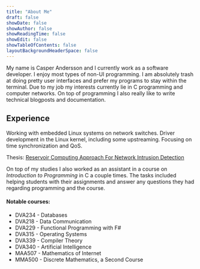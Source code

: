 ```yaml
---
title: "About Me"
draft: false
showDate: false
showAuthor: false
showReadingTime: false
showEdit: false
showTableOfContents: false
layoutBackgroundHeaderSpace: false
---
```


My name is Casper Andersson and I currently work as a software developer. I
enjoy most types of non-UI programming. I am absolutely trash at doing pretty
user interfaces and prefer my programs to stay within the terminal. Due to my
job my interests currently lie in C programming and computer networks. On top
of programming I also really like to write technical blogposts and
documentation.


## Experience

Working with embedded Linux systems on network switches. Driver development in
the Linux kernel, including some upstreaming. Focusing on time synchronization
and QoS.


Thesis: <a href="https://mdu.diva-portal.org/smash/get/diva2:1569712/FULLTEXT01.pdf">Reservoir Computing Approach For Network Intrusion Detection</a>
<br>

On top of my studies I also worked as an assistant in a course on <i>Introduction
to Programming</i> in C a couple times. The tasks included helping students with
their assignments and answer any questions they had regarding programming and
the course.
<br>

<h4>Notable courses:</h4>
<ul style="margin-top: 0">
<li>DVA234 - Databases</li>
<li>DVA218 - Data Communication</li>
<li>DVA229 - Functional Programming with F#</li>
<li>DVA315 - Operating Systems</li>
<li>DVA339 - Compiler Theory</li>
<li>DVA340 - Artificial Intelligence</li>
<li>MAA507 - Mathematics of Internet</li>
<li>MMA500 - Discrete Mathematics, a Second Course</li>
</ul>


